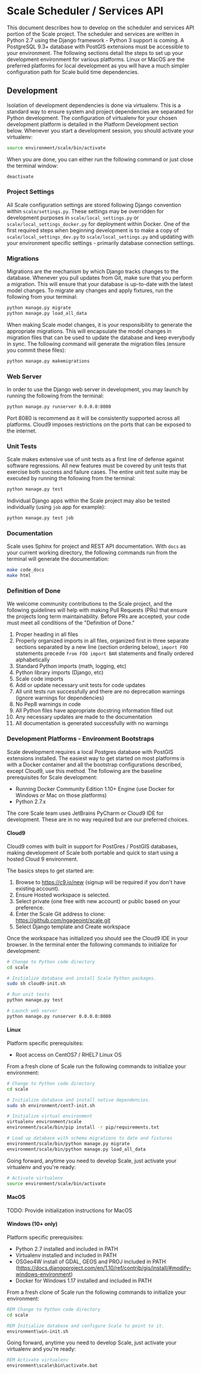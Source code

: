 # Scale Scheduler / Services API

This document describes how to develop on the scheduler and services API portion of the Scale project. The scheduler and
services are written in Python 2.7 using the Django framework - Python 3 support is coming. A PostgreSQL 9.3+ database
with PostGIS extensions must be accessible to your environment. The following sections detail the steps to set up your
development environment for various platforms. Linux or MacOS are the preferred platforms for local development as you
will have a much simpler configuration path for Scale build time dependencies.

## Development

Isolation of development dependencies is done via virtualenv. This is a standard way to ensure system and project
dependencies are separated for Python development. The configuration of virtualenv for your chosen development platform
is detailed in the Platform Development section below. Whenever you start a development session, you should activate
your virtualenv:

```bash
source environment/scale/bin/activate
```

When you are done, you can either run the following command or just close the terminal window:

```bash
deactivate
```

### Project Settings

All Scale configuration settings are stored following Django convention within `scale/settings.py`. These settings may
be overridden for development purposes in `scale/local_settings.py` or `scale/local_settings_docker.py` for deployment
within Docker. One of the first required steps when beginning development is to make a copy of
`scale/local_settings_dev.py` to `scale/local_settings.py` and updating with your environment specific settings -
primarily database connection settings.

### Migrations

Migrations are the mechanism by which Django tracks changes to the database.
Whenever you pull updates from Git, make sure that you perform a migration. This will ensure that your database is
up-to-date with the latest model changes. To migrate any changes and apply fixtures, run the following from your
terminal:

```bash
python manage.py migrate
python manage.py load_all_data
```

When making Scale model changes, it is your responsibility to generate the appropriate migrations. This will encapsulate
the model changes in migration files that can be used to update the database and keep everybody in sync. The following
command will generate the migration files (ensure you commit these files):

```bash
python manage.py makemigrations
```

### Web Server

In order to use the Django web server in development, you may launch by running the following from the terminal:

```bash
python manage.py runserver 0.0.0.0:8080
```

Port 8080 is recommend as it will be consistently supported across all platforms. Cloud9 imposes restrictions on the
ports that can be exposed to the internet.

### Unit Tests

Scale makes extensive use of unit tests as a first line of defense against software regressions. All new features must
be covered by unit tests that exercise both success and failure cases. The entire unit test suite may be executed by
running the following from the terminal:

```bash
python manage.py test
```

Individual Django apps within the Scale project may also be tested individually (using `job` app for example):

```bash
python manage.py test job
```

### Documentation

Scale uses Sphinx for project and REST API documentation. With `docs` as your current working directory, the following
commands run from the terminal will generate the documentation:

```bash
make code_docs
make html
```

### Definition of Done

We welcome community contributions to the Scale project, and the following guidelines will help with making Pull
Requests (PRs) that ensure the projects long term maintainability. Before PRs are accepted, your code must meet all
conditions of the "Definition of Done."

1. Proper heading in all files
1. Properly organized imports in all files, organized first in three separate sections separated by a new line (section
ordering below), `import FOO` statements precede `from FOO import BAR` statements and finally ordered alphabetically
  1. Standard Python imports (math, logging, etc)
  1. Python library imports (Django, etc)
  1. Scale code imports
1. Add or update necessary unit tests for code updates
1. All unit tests run successfully and there are no deprecation warnings (ignore warnings for dependencies)
1. No Pep8 warnings in code
1. All Python files have appropriate docstring information filled out
1. Any necessary updates are made to the documentation
1. All documentation is generated successfully with no warnings

### Development Platforms - Environment Bootstraps

Scale development requires a local Postgres database with PostGIS extensions installed. The easiest way to get started
on most platforms is with a Docker container and all the bootstrap configurations described, except Cloud9, use this
method. The following are the baseline prerequisites for Scale development:

- Running Docker Community Edition 1.10+ Engine (use Docker for Windows or Mac on those platforms)
- Python 2.7.x

The core Scale team uses JetBrains PyCharm or Cloud9 IDE for development. These are in no way required but are
our preferred choices.

#### Cloud9

Cloud9 comes with built in support for PostGres / PostGIS databases, making development of Scale both portable and
quick to start using a hosted Cloud 9 environment.

The basics steps to get started are:

1. Browse to https://c9.io/new (signup will be required if you don't have existing account).
1. Ensure Hosted workspace is selected.
1. Select private (one free with new account) or public based on your preference.
1. Enter the Scale Git address to clone: https://github.com/ngageoint/scale.git
1. Select Django template and Create workspace

Once the workspace has initialized you should see the Cloud9 IDE in your browser. In the terminal enter the following
commands to initialize for development:

```bash
# Change to Python code directory
cd scale

# Initialize database and install Scale Python packages.
sudo sh cloud9-init.sh

# Run unit tests
python manage.py test

# Launch web server
python manage.py runserver 0.0.0.0:8080
```

#### Linux

Platform specific prerequisites:
- Root access on CentOS7 / RHEL7 Linux OS

From a fresh clone of Scale run the following commands to initialize your environment:

```bash
# Change to Python code directory
cd scale

# Initialize database and install native dependencies.
sudo sh environment/cent7-init.sh

# Initialize virtual environment
virtualenv environment/scale
environment/scale/bin/pip install -r pip/requirements.txt

# Load up database with schema migrations to date and fixtures
environment/scale/bin/python manage.py migrate
environment/scale/bin/python manage.py load_all_data
```
Going forward, anytime you need to develop Scale, just activate your virtualenv and you're ready:

```bash
# Activate virtualenv
source environment/scale/bin/activate
```

#### MacOS

TODO: Provide initialization instructions for MacOS

#### Windows (10+ only)

Platform specific prerequisites:
- Python 2.7 installed and included in PATH
- Virtualenv installed and included in PATH
- OSGeo4W install of GDAL, GEOS and PROJ included in PATH (https://docs.djangoproject.com/en/1.10/ref/contrib/gis/install/#modify-windows-environment)
- Docker for Windows 1.17 installed and included in PATH

From a fresh clone of Scale run the following commands to initialize your environment:

```bat
REM Change to Python code directory
cd scale

REM Initialize database and configure Scale to point to it.
environment\win-init.sh
```

Going forward, anytime you need to develop Scale, just activate your virtualenv and you're ready:

```bat
REM Activate virtualenv
environment\scale\bin\activate.bat
```


